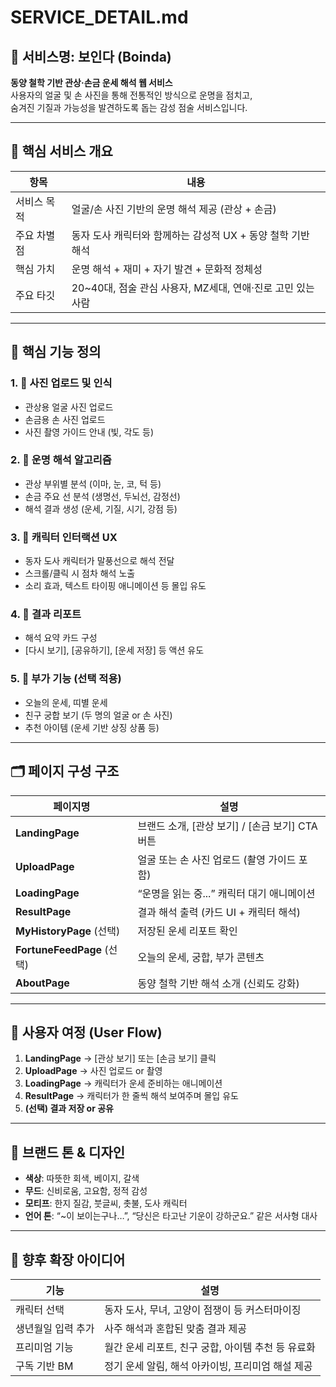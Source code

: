 # SERVICE_DETAIL.md

## 📌 서비스명: **보인다 (Boinda)**

**동양 철학 기반 관상·손금 운세 해석 웹 서비스**  
사용자의 얼굴 및 손 사진을 통해 전통적인 방식으로 운명을 점치고,  
숨겨진 기질과 가능성을 발견하도록 돕는 감성 점술 서비스입니다.

---

## 🔮 핵심 서비스 개요

| 항목        | 내용                                                        |
| ----------- | ----------------------------------------------------------- |
| 서비스 목적 | 얼굴/손 사진 기반의 운명 해석 제공 (관상 + 손금)            |
| 주요 차별점 | 동자 도사 캐릭터와 함께하는 감성적 UX + 동양 철학 기반 해석 |
| 핵심 가치   | 운명 해석 + 재미 + 자기 발견 + 문화적 정체성                |
| 주요 타깃   | 20~40대, 점술 관심 사용자, MZ세대, 연애·진로 고민 있는 사람 |

---

## 🧩 핵심 기능 정의

### 1. 📸 사진 업로드 및 인식

- 관상용 얼굴 사진 업로드
- 손금용 손 사진 업로드
- 사진 촬영 가이드 안내 (빛, 각도 등)

### 2. 🔮 운명 해석 알고리즘

- 관상 부위별 분석 (이마, 눈, 코, 턱 등)
- 손금 주요 선 분석 (생명선, 두뇌선, 감정선)
- 해석 결과 생성 (운세, 기질, 시기, 강점 등)

### 3. 🧙 캐릭터 인터랙션 UX

- 동자 도사 캐릭터가 말풍선으로 해석 전달
- 스크롤/클릭 시 점차 해석 노출
- 소리 효과, 텍스트 타이핑 애니메이션 등 몰입 유도

### 4. 📜 결과 리포트

- 해석 요약 카드 구성
- [다시 보기], [공유하기], [운세 저장] 등 액션 유도

### 5. 💫 부가 기능 (선택 적용)

- 오늘의 운세, 띠별 운세
- 친구 궁합 보기 (두 명의 얼굴 or 손 사진)
- 추천 아이템 (운세 기반 상징 상품 등)

---

## 🗂 페이지 구성 구조

| 페이지명                   | 설명                                            |
| -------------------------- | ----------------------------------------------- |
| **LandingPage**            | 브랜드 소개, [관상 보기] / [손금 보기] CTA 버튼 |
| **UploadPage**             | 얼굴 또는 손 사진 업로드 (촬영 가이드 포함)     |
| **LoadingPage**            | “운명을 읽는 중...” 캐릭터 대기 애니메이션      |
| **ResultPage**             | 결과 해석 출력 (카드 UI + 캐릭터 해석)          |
| **MyHistoryPage** (선택)   | 저장된 운세 리포트 확인                         |
| **FortuneFeedPage** (선택) | 오늘의 운세, 궁합, 부가 콘텐츠                  |
| **AboutPage**              | 동양 철학 기반 해석 소개 (신뢰도 강화)          |

---

## 🧭 사용자 여정 (User Flow)

1. **LandingPage**
   → [관상 보기] 또는 [손금 보기] 클릭
2. **UploadPage**
   → 사진 업로드 or 촬영
3. **LoadingPage**
   → 캐릭터가 운세 준비하는 애니메이션
4. **ResultPage**
   → 캐릭터가 한 줄씩 해석 보여주며 몰입 유도
5. **(선택) 결과 저장 or 공유**

---

## 🧱 브랜드 톤 & 디자인

- **색상**: 따뜻한 회색, 베이지, 갈색
- **무드**: 신비로움, 고요함, 정적 감성
- **모티프**: 한지 질감, 붓글씨, 촛불, 도사 캐릭터
- **언어 톤**: “~이 보이는구나…”, “당신은 타고난 기운이 강하군요.” 같은 서사형 대사

---

## 🔄 향후 확장 아이디어

| 기능               | 설명                                               |
| ------------------ | -------------------------------------------------- |
| 캐릭터 선택        | 동자 도사, 무녀, 고양이 점쟁이 등 커스터마이징     |
| 생년월일 입력 추가 | 사주 해석과 혼합된 맞춤 결과 제공                  |
| 프리미엄 기능      | 월간 운세 리포트, 친구 궁합, 아이템 추천 등 유료화 |
| 구독 기반 BM       | 정기 운세 알림, 해석 아카이빙, 프리미엄 해설 제공  |
